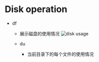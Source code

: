 # Disk operation

* df
  * 展示磁盘的使用情况
  ![disk usage](https://user-images.githubusercontent.com/6279298/162938999-86d33e54-228f-460b-a874-7068d0d030d6.png)
  
  * du
    * 当前目录下的每个文件的使用情况

